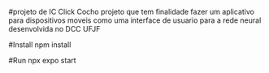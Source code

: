 #projeto de IC Click Cocho
projeto que tem finalidade fazer um aplicativo para dispositivos moveis como uma interface de usuario para a rede neural desenvolvida no DCC UFJF

#Install
npm install

#Run
npx expo start
